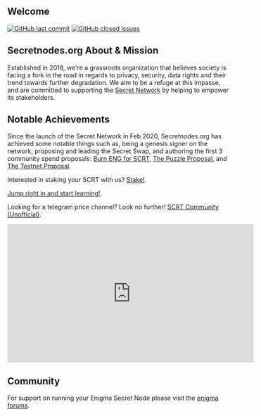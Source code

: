 ## Welcome

[![GitHub last commit](https://img.shields.io/github/last-commit/secretnodes/learn)](https://github.com/secretnodes/learn/commits/master)
[![GitHub closed issues](https://img.shields.io/github/issues-closed/secretnodes/learn)](https://github.com/secretnodes/learn/issues)

## Secretnodes.org About & Mission

Established in 2018, we're a grassroots organization that believes society is facing a fork in the road in regards to privacy, security, data rights and their trend towards further degradation. We aim to be a refuge at this impasse, and are committed to supporting the [Secret Network](https://scrt.network) by helping to empower its stakeholders.

## Notable Achievements
Since the launch of the Secret Network in Feb 2020, Secretnodes.org has achieved some notable things such as, being a genesis signer on the network, proposing and leading the Secret Swap, and authoring the first 3 community spend proposals: [Burn ENG for SCRT](https://puzzle.report/secret/chains/secret-1/governance/proposals/6), [The Puzzle Proposal](https://puzzle.report/secret/chains/secret-1/governance/proposals/8), and [The Testnet Proposal](https://puzzle.report/secret/chains/secret-1/governance/proposals/9).

Interested in staking your SCRT with us? [Stake!](https://secretnodes.org/#/stake).

[Jump right in and start learning!](https://secretnodes.org/#/enigma-quickstart).

Looking for a telegram price channel? Look no further! [SCRT Community (Unofficial)](https://t.me/SCRTCommunity).

<iframe width="560" height="315" src="https://www.youtube.com/embed/z1NydoKd_Q0" frameborder="0" allow="accelerometer; autoplay; encrypted-media; gyroscope; picture-in-picture" allowfullscreen></iframe>

## Community

For support on running your Enigma Secret Node please visit the [enigma forums](https://forum.enigma.co/c/enigma-nodes/8).
